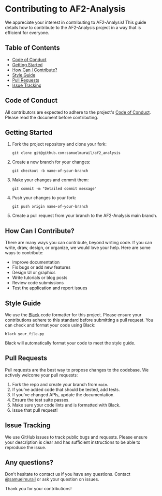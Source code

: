 # Contributing to AF2-Analysis

We appreciate your interest in contributing to AF2-Analysis! This guide details how to contribute to the AF2-Analysis project in a way that is efficient for everyone.

## Table of Contents

- [Code of Conduct](#code-of-conduct)
- [Getting Started](#getting-started)
- [How Can I Contribute?](#how-can-i-contribute)
- [Style Guide](#style-guide)
- [Pull Requests](#pull-requests)
- [Issue Tracking](#issue-tracking)

## Code of Conduct

All contributors are expected to adhere to the project's [Code of Conduct](code_of_conduct.md). Please read the document before contributing. 

## Getting Started

1. Fork the project repository and clone your fork:
   
    ```
    git clone git@github.com:samuelmurail/af2_analysis
    ```

2. Create a new branch for your changes:
   
    ```
    git checkout -b name-of-your-branch
    ```

3. Make your changes and commit them:
   
    ```
    git commit -m "Detailed commit message"
    ```

4. Push your changes to your fork:
   
    ```
    git push origin name-of-your-branch
    ```

5. Create a pull request from your branch to the AF2-Analysis main branch.

## How Can I Contribute?

There are many ways you can contribute, beyond writing code. If you can write, draw, design, or organize, we would love your help. Here are some ways to contribute:

- Improve documentation
- Fix bugs or add new features
- Design UI or graphics
- Write tutorials or blog posts
- Review code submissions
- Test the application and report issues

## Style Guide

We use the [Black](https://black.readthedocs.io/en/stable/) code formatter for this project. Please ensure your contributions adhere to this standard before submitting a pull request. You can check and format your code using Black:

 ```
 black your_file.py
 ```

Black will automatically format your code to meet the style guide.

## Pull Requests

Pull requests are the best way to propose changes to the codebase. We actively welcome your pull requests:

1. Fork the repo and create your branch from `main`.
2. If you've added code that should be tested, add tests.
3. If you've changed APIs, update the documentation.
4. Ensure the test suite passes.
5. Make sure your code lints and is formatted with Black.
6. Issue that pull request!

## Issue Tracking

We use GitHub issues to track public bugs and requests. Please ensure your description is clear and has sufficient instructions to be able to reproduce the issue.

## Any questions?

Don't hesitate to contact us if you have any questions. Contact [@samuelmurail](mailto:samuel.murail@u-paris.fr) or ask your question on issues.

Thank you for your contributions!
